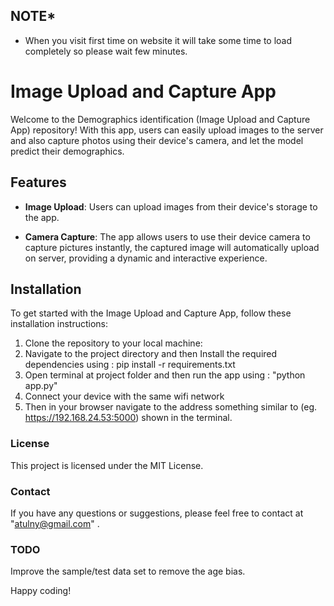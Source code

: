 ## NOTE*
- When you visit first time on website it will take some time to load completely so please wait few minutes.  
# Image Upload and Capture App

Welcome to the Demographics identification (Image Upload and Capture App) repository! 
With this app, users can easily upload images to the server and also capture photos using their device's camera, 
and let the model predict their demographics.

## Features

- **Image Upload**: Users can  upload images from their device's storage to the app.
 
- **Camera Capture**:   The app allows users to use their device camera to capture pictures instantly, the captured image will automatically upload on server, providing a dynamic and interactive experience.
 
  
 
 
## Installation

To get started with the Image Upload and Capture App, follow these installation instructions:

1. Clone the repository to your local machine:
2. Navigate to the project directory and then Install the required dependencies using :  pip install -r requirements.txt
3. Open terminal at project folder and then run the app using : "python app.py" 
5. Connect your device with the same wifi network
6. Then in your browser navigate to the address something similar to (eg. https://192.168.24.53:5000) shown in the terminal.


### License

This project is licensed under the MIT License.

### Contact

If you have any questions or suggestions, please feel free to contact  at "atulny@gmail.com" .

### TODO
Improve the sample/test data set to remove the age bias.

Happy coding!
